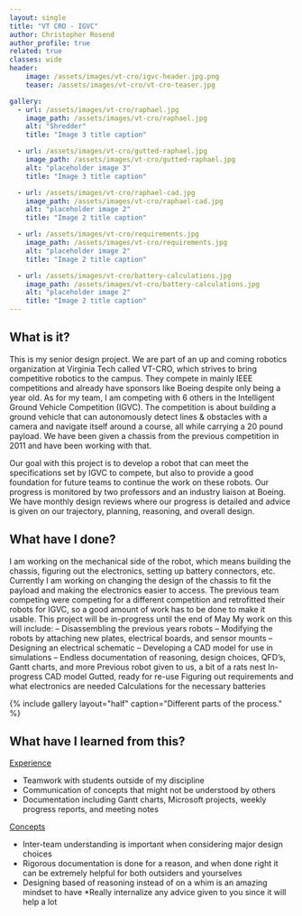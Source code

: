 ```yaml
---
layout: single
title: "VT CRO - IGVC"
author: Christopher Rosend
author_profile: true
related: true
classes: wide
header: 
    image: /assets/images/vt-cro/igvc-header.jpg.png
    teaser: /assets/images/vt-cro/vt-cro-teaser.jpg

gallery:
  - url: /assets/images/vt-cro/raphael.jpg
    image_path: /assets/images/vt-cro/raphael.jpg
    alt: "Shredder"
    title: "Image 3 title caption"

  - url: /assets/images/vt-cro/gutted-raphael.jpg
    image_path: /assets/images/vt-cro/gutted-raphael.jpg
    alt: "placeholder image 3"
    title: "Image 3 title caption"

  - url: /assets/images/vt-cro/raphael-cad.jpg
    image_path: /assets/images/vt-cro/raphael-cad.jpg
    alt: "placeholder image 2"
    title: "Image 2 title caption"

  - url: /assets/images/vt-cro/requirements.jpg
    image_path: /assets/images/vt-cro/requirements.jpg
    alt: "placeholder image 2"
    title: "Image 2 title caption"

  - url: /assets/images/vt-cro/battery-calculations.jpg
    image_path: /assets/images/vt-cro/battery-calculations.jpg
    alt: "placeholder image 2"
    title: "Image 2 title caption"
---
```


## What is it?

This is my senior design project. We are part of an up and coming robotics organization at Virginia Tech called VT-CRO, which strives to bring competitive robotics to the campus. They compete in mainly IEEE competitions and already have sponsors like Boeing despite only being a year old. As for my team, I am competing with 6 others in the Intelligent Ground Vehicle Competition (IGVC). The competition is about building a ground vehicle that can autonomously detect lines & obstacles with a camera and navigate itself around a course, all while carrying a 20 pound payload. We have been given a chassis from the previous competition in 2011 and have been working with that.

Our goal with this project is to develop a robot that can meet the specifications set by IGVC to compete, but also to provide a good foundation for future teams to continue the work on these robots. Our progress is monitored by two professors and an industry liaison at Boeing. We have monthly design reviews where our progress is detailed and advice is given on our trajectory, planning, reasoning, and overall design.

## What have I done?

I am working on the mechanical side of the robot, which means building the chassis, figuring out the electronics, setting up battery connectors, etc. Currently I am working on changing the design of the chassis to fit the payload and making the electronics easier to access. The previous team competing were competing for a different competition and retrofitted their robots for IGVC, so a good amount of work has to be done to make it usable.
This project will be in-progress until the end of May
My work on this will include:
– Disassembling the previous years robots
– Modifying the robots by attaching new plates, electrical boards, and sensor mounts
– Designing an electrical schematic
– Developing a CAD model for use in simulations
– Endless documentation of reasoning, design choices, QFD’s, Gantt charts, and more
Previous robot given to us, a bit of a rats nest
In-progress CAD model
Gutted, ready for re-use
Figuring out requirements and what electronics are needed
Calculations for the necessary batteries

{% include gallery layout="half" caption="Different parts of the process." %}

## What have I learned from this?

<ins>Experience</ins>

* Teamwork with students outside of my discipline
* Communication of concepts that might not be understood by others
* Documentation including Gantt charts, Microsoft projects, weekly progress reports, and meeting notes

<ins>Concepts</ins>

* Inter-team understanding is important when considering major design choices
* Rigorous documentation is done for a reason, and when done right it can be extremely helpful for both outsiders and yourselves
* Designing based of reasoning instead of on a whim is an amazing mindset to have
*Really internalize any advice given to you since it will help a lot
